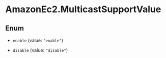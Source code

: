# AmazonEc2.MulticastSupportValue

## Enum


* `enable` (value: `"enable"`)

* `disable` (value: `"disable"`)



